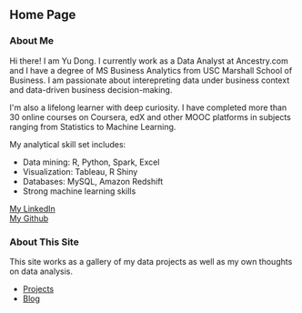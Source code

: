 ## Home Page

### About Me

Hi there! I am Yu Dong. I currently work as a Data Analyst at Ancestry.com and I have a degree of MS Business Analytics from USC Marshall School of Business. I am passionate about interepreting data under business context and data-driven business decision-making.

I'm also a lifelong learner with deep curiosity. I have completed more than 30 online courses on Coursera, edX and other MOOC platforms in subjects ranging from Statistics to Machine Learning.

My analytical skill set includes:
- Data mining: R, Python, Spark, Excel 
- Visualization: Tableau, R Shiny
- Databases: MySQL, Amazon Redshift
- Strong machine learning skills

[My LinkedIn](https://www.linkedin.com/in/yudong1994/)  
[My Github](https://github.com/yudong-94)

### About This Site

This site works as a gallery of my data projects as well as my own thoughts on data analysis.
- [Projects](https://yudong-94.github.io/yudong.github.io/projects/)
- [Blog](https://yudong-94.github.io/yudong.github.io/blogs/)

